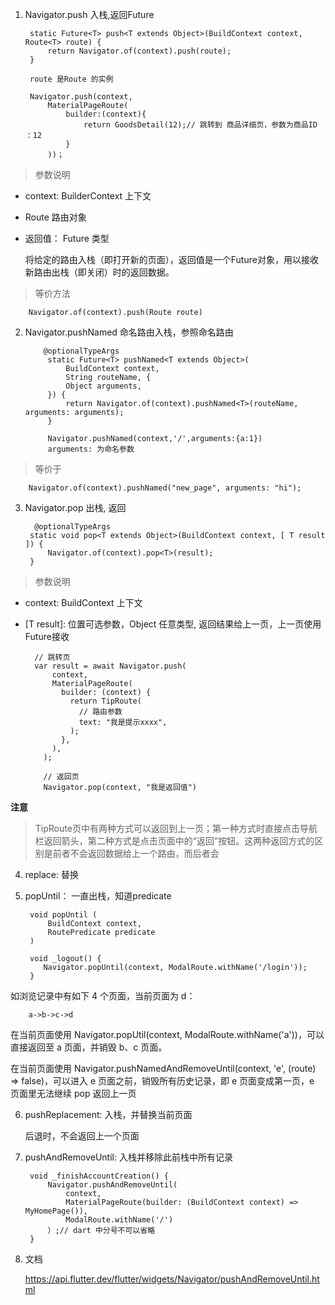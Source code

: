 1. Navigator.push 入栈,返回Future 

        static Future<T> push<T extends Object>(BuildContext context, Route<T> route) {
            return Navigator.of(context).push(route);
        }

        route 是Route 的实例

        Navigator.push(context,
            MaterialPageRoute(
                builder:(context){
                    return GoodsDetail(12);// 跳转到 商品详细页，参数为商品ID ：12
                }
            ))；

> 参数说明

+ context: BuilderContext 上下文

+ Route 路由对象

+ 返回值： Future 类型

   将给定的路由入栈（即打开新的页面），返回值是一个Future对象，用以接收新路由出栈（即关闭）时的返回数据。

> 等价方法

        Navigator.of(context).push(Route route)

2. Navigator.pushNamed 命名路由入栈，参照命名路由

           @optionalTypeArgs
            static Future<T> pushNamed<T extends Object>(
                BuildContext context,
                String routeName, {
                Object arguments,
            }) {
                return Navigator.of(context).pushNamed<T>(routeName, arguments: arguments);
            }

            Navigator.pushNamed(context,'/',arguments:{a:1})
            arguments: 为命名参数

> 等价于

        Navigator.of(context).pushNamed("new_page", arguments: "hi");

3. Navigator.pop 出栈, 返回

         @optionalTypeArgs
        static void pop<T extends Object>(BuildContext context, [ T result ]) {
            Navigator.of(context).pop<T>(result);
        }

> 参数说明

+ context: BuildContext 上下文

+ [T result]: 位置可选参数，Object 任意类型, 返回结果给上一页，上一页使用Future接收

        // 跳转页
        var result = await Navigator.push(
            context,
            MaterialPageRoute(
              builder: (context) {
                return TipRoute(
                  // 路由参数
                  text: "我是提示xxxx",
                );
              },
            ),
          );

          // 返回页
          Navigator.pop(context, "我是返回值")

**注意** 

> TipRoute页中有两种方式可以返回到上一页；第一种方式时直接点击导航栏返回箭头，第二种方式是点击页面中的“返回”按钮。这两种返回方式的区别是前者不会返回数据给上一个路由，而后者会

4. replace: 替换

5. popUntil： 一直出栈，知道predicate 

        void popUntil (
            BuildContext context,
            RoutePredicate predicate
        )

        void _logout() {
           Navigator.popUntil(context, ModalRoute.withName('/login'));
        }
如浏览记录中有如下 4 个页面，当前页面为 d：

        a->b->c->d

在当前页面使用 Navigator.popUtil(context, ModalRoute.withName('a'))，可以直接返回至 a 页面，并销毁 b、c 页面。

在当前页面使用 Navigator.pushNamedAndRemoveUntil(context, 'e', (route) => false)，可以进入 e 页面之前，销毁所有历史记录，即 e 页面变成第一页，e 页面里无法继续 pop 返回上一页


6. pushReplacement: 入栈，并替换当前页面

   后退时，不会返回上一个页面

7. pushAndRemoveUntil: 入栈并移除此前栈中所有记录

        void _finishAccountCreation() {
            Navigator.pushAndRemoveUntil(
                context,
                MaterialPageRoute(builder: (BuildContext context) => MyHomePage()),
                ModalRoute.withName('/')
            ）;// dart 中分号不可以省略
        }
 
 8. 文档

    https://api.flutter.dev/flutter/widgets/Navigator/pushAndRemoveUntil.html